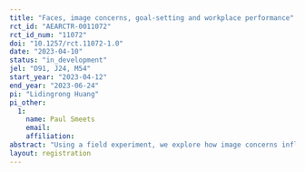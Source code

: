 ```yaml
---
title: "Faces, image concerns, goal-setting and workplace performance"
rct_id: "AEARCTR-0011072"
rct_id_num: "11072"
doi: "10.1257/rct.11072-1.0"
date: "2023-04-10"
status: "in_development"
jel: "D91, J24, M54"
start_year: "2023-04-12"
end_year: "2023-06-24"
pi: "Lidingrong Huang"
pi_other:
  1:
    name: Paul Smeets
    email: 
    affiliation: 
abstract: "Using a field experiment, we explore how image concerns influence workplace goal-setting (i.e. employee ambition) and subsequent employee productivity. The industry partner is a debt-collection firm with a workforce of agents working on debt repayment. "
layout: registration
---
```


